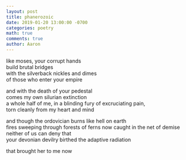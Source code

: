 ```yaml
---
layout: post
title: phanerozoic
date: 2019-01-20 13:00:00 -0700
categories: poetry 
math: true
comments: true
author: Aaron
---
```



like moses, your corrupt hands  
build brutal bridges  
with the silverback nickles and dimes  
of those who enter your empire  

and with the death of your pedestal  
comes my own silurian extinction  
a whole half of me, in a blinding fury of excruciating pain,  
torn cleanly from my heart and mind  

and though the ordovician burns like hell on earth  
fires sweeping through forests of ferns now caught in the net of demise  
neither of us can deny that  
your devonian devilry birthed the adaptive radiation  

that brought her to me now